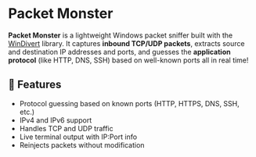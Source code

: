 # Packet Monster

**Packet Monster** is a lightweight Windows packet sniffer built with the [WinDivert](https://reqrypt.org/windivert.html) library. It captures **inbound TCP/UDP packets**, extracts source and destination IP addresses and ports, and guesses the **application protocol** (like HTTP, DNS, SSH) based on well-known ports all in real time!


## 🎯 Features

- Protocol guessing based on known ports (HTTP, HTTPS, DNS, SSH, etc.)
- IPv4 and IPv6 support
- Handles TCP and UDP traffic
- Live terminal output with IP:Port info
- Reinjects packets without modification


